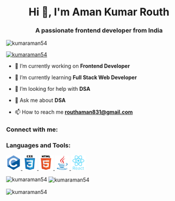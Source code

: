 <h1 align="center">Hi 👋, I'm Aman Kumar Routh</h1>
<h3 align="center">A passionate frontend developer from India</h3>

<p align="left"> <img src="https://komarev.com/ghpvc/?username=kumaraman54&label=Profile%20views&color=0e75b6&style=flat" alt="kumaraman54" /> </p>

<p align="left"> <a href="https://github.com/ryo-ma/github-profile-trophy"><img src="https://github-profile-trophy.vercel.app/?username=kumaraman54" alt="kumaraman54" /></a> </p>

- 🔭 I’m currently working on **Frontend Developer**

- 🌱 I’m currently learning **Full Stack Web Developer**

- 🤝 I’m looking for help with **DSA**

- 💬 Ask me about **DSA**

- 📫 How to reach me **routhaman831@gmail.com**

<h3 align="left">Connect with me:</h3>
<p align="left">
</p>

<h3 align="left">Languages and Tools:</h3>
<p align="left"> <a href="https://www.cprogramming.com/" target="_blank" rel="noreferrer"> <img src="https://raw.githubusercontent.com/devicons/devicon/master/icons/c/c-original.svg" alt="c" width="40" height="40"/> </a> <a href="https://www.w3schools.com/css/" target="_blank" rel="noreferrer"> <img src="https://raw.githubusercontent.com/devicons/devicon/master/icons/css3/css3-original-wordmark.svg" alt="css3" width="40" height="40"/> </a> <a href="https://www.w3.org/html/" target="_blank" rel="noreferrer"> <img src="https://raw.githubusercontent.com/devicons/devicon/master/icons/html5/html5-original-wordmark.svg" alt="html5" width="40" height="40"/> </a> <a href="https://www.java.com" target="_blank" rel="noreferrer"> <img src="https://raw.githubusercontent.com/devicons/devicon/master/icons/java/java-original.svg" alt="java" width="40" height="40"/> </a> <a href="https://reactjs.org/" target="_blank" rel="noreferrer"> <img src="https://raw.githubusercontent.com/devicons/devicon/master/icons/react/react-original-wordmark.svg" alt="react" width="40" height="40"/> </a> </p>

<p><img align="left" src="https://github-readme-stats.vercel.app/api/top-langs?username=kumaraman54&show_icons=true&locale=en&layout=compact" alt="kumaraman54" /></p>

<p>&nbsp;<img align="center" src="https://github-readme-stats.vercel.app/api?username=kumaraman54&show_icons=true&locale=en" alt="kumaraman54" /></p>

<p><img align="center" src="https://github-readme-streak-stats.herokuapp.com/?user=kumaraman54&" alt="kumaraman54" /></p>
